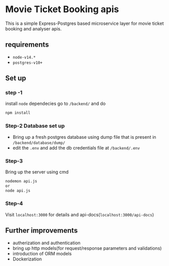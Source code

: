 # Movie Ticket Booking apis

This is a simple Express-Postgres based microservice layer for movie ticket booking and analyser apis.

## requirements

- `node-v14.*`
- `postgres-v10+`

## Set up

### step -1

install `node` dependecies
go to `/backend/` and do

```sh
npm install
```

### Step-2 Database set up

- Bring up a fresh postgres database using dump file that is present in `/backend/database/dump/`
- edit the `.env` and add the db credentials file at `/backend/.env`

### Step-3

Bring up the server using cmd

```sh
nodemon api.js
or
node api.js
```

### Step-4

Visit `localhost:3000` for details and api-docs(`localhost:3000/api-docs`)

## Further improvements

- autherization and authentication
- bring up http models(for request/response parameters and validations)
- introduction of ORM models
- Dockerization
